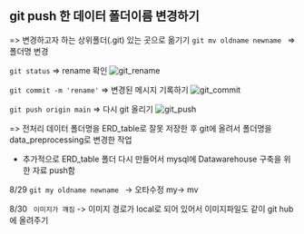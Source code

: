 ## git push 한 데이터 폴더이름 변경하기
=> 변경하고자 하는 상위폴더(.git) 있는 곳으로 옮기기
```git mv oldname newname ```
=> 폴더명 변경

``` git status ```
=> rename 확인
![git_rename](img/git_rename.png)




```git commit -m 'rename'```
=> 변경된 메시지 기록하기
![git_commit](img/git_commit.png)

``` git push origin main ```
=> 다시 git 올리기
![git_push](img/git_push.png)

=> 전처리 데이터 폴더명을 ERD_table로 잘못 저장한 후 git에 올려서 폴더명을 data_preprocessing로 변경한 작업

* 추가적으로 ERD_table 폴더 다시 만들어서 mysql에 Datawarehouse 구축을 위한 자료 push함

8/29 ```git my oldname newname ``` -> 오타수정 my-> mv

8/30  ``` 이미지가 꺠짐``` -> 이미지 경로가 local로 되어 있어서 이미지파일도 같이 git hub에 올려주기